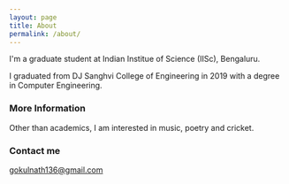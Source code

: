 ```yaml
---
layout: page
title: About
permalink: /about/
---
```


I'm a graduate student at Indian Institue of Science (IISc), Bengaluru.

I graduated from DJ Sanghvi College of Engineering in 2019 with a degree in Computer Engineering.

### More Information

Other than academics, I am interested in music, poetry and cricket. 

### Contact me

[gokulnath136@gmail.com](mailto:email@domain.com)

